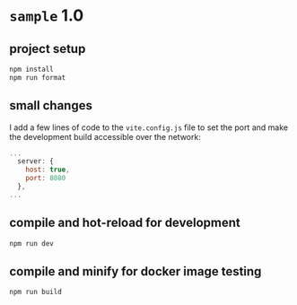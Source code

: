 # `sample` 1.0

## project setup

```bash
npm install
npm run format
```

## small changes

I add a few lines of code to the `vite.config.js` file to set the port and make the development build accessible over the network:

```js
...
  server: {
    host: true,
    port: 8080
  },
...
```

## compile and hot-reload for development

```bash
npm run dev
```

## compile and minify for docker image testing

```bash
npm run build
```
